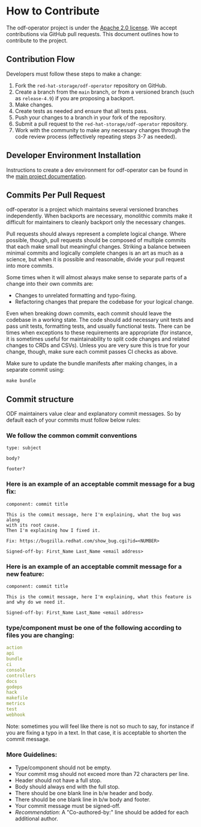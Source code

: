 # How to Contribute

The odf-operator project is under the [Apache 2.0 license](LICENSE). We accept
contributions via GitHub pull requests. This document outlines how to
contribute to the project.

## Contribution Flow

Developers must follow these steps to make a change:

1. Fork the `red-hat-storage/odf-operator` repository on GitHub.
2. Create a branch from the `main` branch, or from a versioned branch (such
   as `release-4.9`) if you are proposing a backport.
3. Make changes.
4. Create tests as needed and ensure that all tests pass.
5. Push your changes to a branch in your fork of the repository.
6. Submit a pull request to the `red-hat-storage/odf-operator` repository.
7. Work with the community to make any necessary changes through the code
   review process (effectively repeating steps 3-7 as needed).

## Developer Environment Installation

Instructions to create a dev environment for odf-operator can be found in the
[main project documentation](README.md#deploying-development-builds).

## Commits Per Pull Request

odf-operator is a project which maintains several versioned branches
independently. When backports are necessary, monolithic commits make it
difficult for maintainers to cleanly backport only the necessary changes.

Pull requests should always represent a complete logical change. Where
possible, though, pull requests should be composed of multiple commits that
each make small but meaningful changes. Striking a balance between minimal
commits and logically complete changes is an art as much as a science, but
when it is possible and reasonable, divide your pull request into more commits.

Some times when it will almost always make sense to separate parts of a change
into their own commits are:
- Changes to unrelated formatting and typo-fixing.
- Refactoring changes that prepare the codebase for your logical change.

Even when breaking down commits, each commit should leave the codebase in a
working state. The code should add necessary unit tests and pass unit tests,
formatting tests, and usually functional tests. There can be times when
exceptions to these requirements are appropriate (for instance, it is sometimes
useful for maintainability to split code changes and related changes to CRDs
and CSVs). Unless you are very sure this is true for your change, though, make
sure each commit passes CI checks as above.

Make sure to update the bundle manifests after making changes, in a separate
commit using:
```
make bundle
```

## Commit structure

ODF maintainers value clear and explanatory commit messages. So by default
each of your commits must follow below rules:

### We follow the common commit conventions
```
type: subject

body?

footer?
```

### Here is an example of an acceptable commit message for a bug fix:
```
component: commit title

This is the commit message, here I'm explaining, what the bug was along
with its root cause.
Then I'm explaining how I fixed it.

Fix: https://bugzilla.redhat.com/show_bug.cgi?id=<NUMBER>

Signed-off-by: First_Name Last_Name <email address>
```

### Here is an example of an acceptable commit message for a new feature:
```
component: commit title

This is the commit message, here I'm explaining, what this feature is
and why do we need it.

Signed-off-by: First_Name Last_Name <email address>
```

### type/component must be one of the following according to files you are changing:
```yaml
action
api
bundle
ci
console
controllers
docs
godeps
hack
makefile
metrics
test
webhook
```

Note: sometimes you will feel like there is not so much to say, for instance
if you are fixing a typo in a text. In that case, it is acceptable to shorten
the commit message.

### More Guidelines:
- Type/component should not be empty.
- Your commit msg should not exceed more than 72 characters per line.
- Header should not have a full stop.
- Body should always end with the full stop.
- There should be one blank line in b/w header and body.
- There should be one blank line in b/w body and footer.
- Your commit message must be signed-off.
- *Recommendation*: A "Co-authored-by:" line should be added for each
  additional author.
